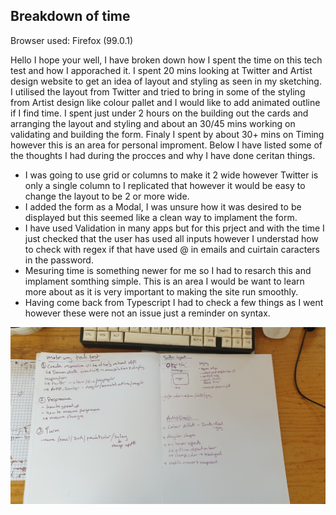 ## Breakdown of time 

Browser used: Firefox (99.0.1)

Hello I hope your well, I have broken down how I spent the time on this tech test and how I apporached it.
I spent 20 mins looking at Twitter and Artist design website to get an idea of layout and styling as seen in my sketching.
I utilised the layout from Twitter and tried to bring in some of the styling from Artist design like colour pallet and I would like to add animated outline if I find time.
I spent just under 2 hours on the building out the cards and arranging the layout and styling and about an 30/45 mins working on validating and building the form. Finaly I spent by about 30+ mins on Timing however this is an area for personal improment.
Below I have listed some of the thoughts I had during the procces and why I have done ceritan things.
- I was going to use grid or columns to make it 2 wide however Twitter is only a single column to I replicated that however it would be easy to change the layout to be 2 or more wide.
- I added the form as a Modal, I was unsure how it was desired to be displayed but this seemed like a clean way to implament the form.
- I have used Validation in many apps but for this prject and with the time I just checked that the user has used all inputs however I understad how to check with regex if that have used @ in emails and cuirtain caracters in the password.
- Mesuring time is something newer for me so I had to resarch this and implament somthing simple. This is an area I would be want to learn more about as it is very important to making the site run smoothly.
- Having come back from Typescript I had to check a few things as I went however these were not an issue just a reminder on syntax.

![workingout](./workingOut.jpg)
